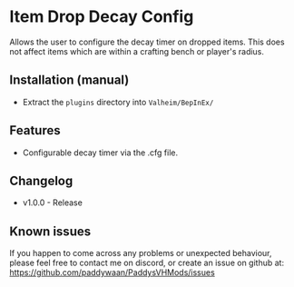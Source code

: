 # Item Drop Decay Config
Allows the user to configure the decay timer on dropped items. This does not affect items which are within a crafting bench or player's radius.

## Installation (manual)
* Extract the `plugins` directory into `Valheim/BepInEx/`

## Features
* Configurable decay timer via the .cfg file.

## Changelog
* v1.0.0 - Release

## Known issues

If you happen to come across any problems or unexpected behaviour, please feel free to contact me on discord, or create an issue on github at: https://github.com/paddywaan/PaddysVHMods/issues
